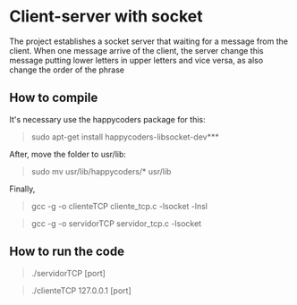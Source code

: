 # Client-server with socket

The project establishes a socket server that waiting for a message from the client. When one message arrive of the client, the server change this message putting lower letters in upper letters and vice versa, as also change the order of the phrase

## How to compile

It's necessary use the happycoders package for this:

> sudo apt-get install happycoders-libsocket-dev***

After, move the folder to usr/lib:

> sudo mv usr/lib/happycoders/* usr/lib

Finally,

> gcc -g -o clienteTCP cliente_tcp.c -lsocket -lnsl

> gcc -g -o servidorTCP servidor_tcp.c -lsocket

## How to run the code

> ./servidorTCP [port]

> ./clienteTCP 127.0.0.1 [port]
